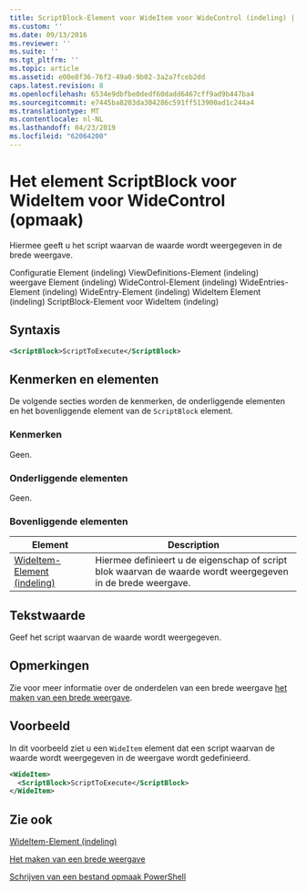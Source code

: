 ```yaml
---
title: ScriptBlock-Element voor WideItem voor WideControl (indeling) | Microsoft Docs
ms.custom: ''
ms.date: 09/13/2016
ms.reviewer: ''
ms.suite: ''
ms.tgt_pltfrm: ''
ms.topic: article
ms.assetid: e00e8f36-76f2-49a0-9b02-3a2a7fceb2dd
caps.latest.revision: 8
ms.openlocfilehash: 6534e9dbfbe0dedf60dadd6467cff9ad9b447ba4
ms.sourcegitcommit: e7445ba8203da304286c591ff513900ad1c244a4
ms.translationtype: MT
ms.contentlocale: nl-NL
ms.lasthandoff: 04/23/2019
ms.locfileid: "62064200"
---
```

# <a name="scriptblock-element-for-wideitem-for-widecontrol-format"></a>Het element ScriptBlock voor WideItem voor WideControl (opmaak)

Hiermee geeft u het script waarvan de waarde wordt weergegeven in de brede weergave.

Configuratie Element (indeling) ViewDefinitions-Element (indeling) weergave Element (indeling) WideControl-Element (indeling) WideEntries-Element (indeling) WideEntry-Element (indeling) WideItem Element (indeling) ScriptBlock-Element voor WideItem (indeling)

## <a name="syntax"></a>Syntaxis

```xml
<ScriptBlock>ScriptToExecute</ScriptBlock>
```

## <a name="attributes-and-elements"></a>Kenmerken en elementen

De volgende secties worden de kenmerken, de onderliggende elementen en het bovenliggende element van de `ScriptBlock` element.

### <a name="attributes"></a>Kenmerken

Geen.

### <a name="child-elements"></a>Onderliggende elementen

Geen.

### <a name="parent-elements"></a>Bovenliggende elementen

|Element|Description|
|-------------|-----------------|
|[WideItem-Element (indeling)](./wideitem-element-for-widecontrol-format.md)|Hiermee definieert u de eigenschap of script blok waarvan de waarde wordt weergegeven in de brede weergave.|

## <a name="text-value"></a>Tekstwaarde

Geef het script waarvan de waarde wordt weergegeven.

## <a name="remarks"></a>Opmerkingen

Zie voor meer informatie over de onderdelen van een brede weergave [het maken van een brede weergave](./creating-a-wide-view.md).

## <a name="example"></a>Voorbeeld

In dit voorbeeld ziet u een `WideItem` element dat een script waarvan de waarde wordt weergegeven in de weergave wordt gedefinieerd.

```xml
<WideItem>
  <ScriptBlock>ScriptToExecute</ScriptBlock>
</WideItem>
```

## <a name="see-also"></a>Zie ook

[WideItem-Element (indeling)](./wideitem-element-for-widecontrol-format.md)

[Het maken van een brede weergave](./creating-a-wide-view.md)

[Schrijven van een bestand opmaak PowerShell](./writing-a-powershell-formatting-file.md)
